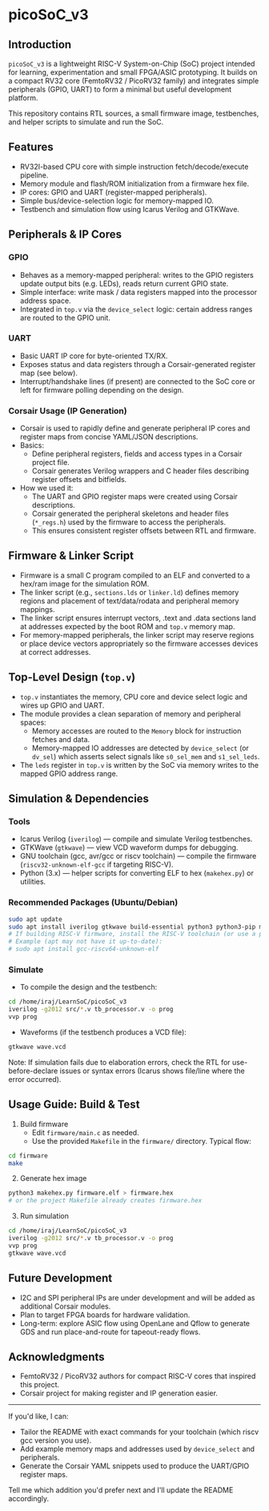 # picoSoC_v3

## Introduction

`picoSoC_v3` is a lightweight RISC-V System-on-Chip (SoC) project intended for learning, experimentation and small FPGA/ASIC prototyping. It builds on a compact RV32 core (FemtoRV32 / PicoRV32 family) and integrates simple peripherals (GPIO, UART) to form a minimal but useful development platform.

This repository contains RTL sources, a small firmware image, testbenches, and helper scripts to simulate and run the SoC.

## Features

- RV32I-based CPU core with simple instruction fetch/decode/execute pipeline.
- Memory module and flash/ROM initialization from a firmware hex file.
- IP cores: GPIO and UART (register-mapped peripherals).
- Simple bus/device-selection logic for memory-mapped IO.
- Testbench and simulation flow using Icarus Verilog and GTKWave.

## Peripherals & IP Cores

### GPIO
- Behaves as a memory-mapped peripheral: writes to the GPIO registers update output bits (e.g. LEDs), reads return current GPIO state.
- Simple interface: write mask / data registers mapped into the processor address space.
- Integrated in `top.v` via the `device_select` logic: certain address ranges are routed to the GPIO unit.

### UART
- Basic UART IP core for byte-oriented TX/RX.
- Exposes status and data registers through a Corsair-generated register map (see below).
- Interrupt/handshake lines (if present) are connected to the SoC core or left for firmware polling depending on the design.

### Corsair Usage (IP Generation)
- Corsair is used to rapidly define and generate peripheral IP cores and register maps from concise YAML/JSON descriptions.
- Basics:
  - Define peripheral registers, fields and access types in a Corsair project file.
  - Corsair generates Verilog wrappers and C header files describing register offsets and bitfields.
- How we used it:
  - The UART and GPIO register maps were created using Corsair descriptions.
  - Corsair generated the peripheral skeletons and header files (`*_regs.h`) used by the firmware to access the peripherals.
  - This ensures consistent register offsets between RTL and firmware.

## Firmware & Linker Script

- Firmware is a small C program compiled to an ELF and converted to a hex/ram image for the simulation ROM.
- The linker script (e.g., `sections.lds` or `linker.ld`) defines memory regions and placement of text/data/rodata and peripheral memory mappings.
- The linker script ensures interrupt vectors, .text and .data sections land at addresses expected by the boot ROM and `top.v` memory map.
- For memory-mapped peripherals, the linker script may reserve regions or place device vectors appropriately so the firmware accesses devices at correct addresses.

## Top-Level Design (`top.v`)

- `top.v` instantiates the memory, CPU core and device select logic and wires up GPIO and UART.
- The module provides a clean separation of memory and peripheral spaces:
  - Memory accesses are routed to the `Memory` block for instruction fetches and data.
  - Memory-mapped IO addresses are detected by `device_select` (or `dv_sel`) which asserts select signals like `s0_sel_mem` and `s1_sel_leds`.
- The `leds` register in `top.v` is written by the SoC via memory writes to the mapped GPIO address range.

## Simulation & Dependencies

### Tools
- Icarus Verilog (`iverilog`) — compile and simulate Verilog testbenches.
- GTKWave (`gtkwave`) — view VCD waveform dumps for debugging.
- GNU toolchain (gcc, avr/gcc or riscv toolchain) — compile the firmware (`riscv32-unknown-elf-gcc` if targeting RISC-V).
- Python (3.x) — helper scripts for converting ELF to hex (`makehex.py`) or utilities.

### Recommended Packages (Ubuntu/Debian)
```bash
sudo apt update
sudo apt install iverilog gtkwave build-essential python3 python3-pip make
# If building RISC-V firmware, install the RISC-V toolchain (or use a prebuilt toolchain)
# Example (apt may not have it up-to-date):
# sudo apt install gcc-riscv64-unknown-elf
```

### Simulate
- To compile the design and the testbench:
```bash
cd /home/iraj/LearnSoC/picoSoC_v3
iverilog -g2012 src/*.v tb_processor.v -o prog
vvp prog
```
- Waveforms (if the testbench produces a VCD file):
```bash
gtkwave wave.vcd
```

Note: If simulation fails due to elaboration errors, check the RTL for use-before-declare issues or syntax errors (Icarus shows file/line where the error occurred).

## Usage Guide: Build & Test

1. Build firmware
   - Edit `firmware/main.c` as needed.
   - Use the provided `Makefile` in the `firmware/` directory. Typical flow:

```bash
cd firmware
make
```

2. Generate hex image

```bash
python3 makehex.py firmware.elf > firmware.hex
# or the project Makefile already creates firmware.hex
```

3. Run simulation

```bash
cd /home/iraj/LearnSoC/picoSoC_v3
iverilog -g2012 src/*.v tb_processor.v -o prog
vvp prog
gtkwave wave.vcd
```

## Future Development

- I2C and SPI peripheral IPs are under development and will be added as additional Corsair modules.
- Plan to target FPGA boards for hardware validation.
- Long-term: explore ASIC flow using OpenLane and Qflow to generate GDS and run place-and-route for tapeout-ready flows.

## Acknowledgments
- FemtoRV32 / PicoRV32 authors for compact RISC-V cores that inspired this project.
- Corsair project for making register and IP generation easier.

---

If you'd like, I can:
- Tailor the README with exact commands for your toolchain (which riscv gcc version you use).
- Add example memory maps and addresses used by `device_select` and peripherals.
- Generate the Corsair YAML snippets used to produce the UART/GPIO register maps.

Tell me which addition you'd prefer next and I'll update the README accordingly.
